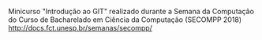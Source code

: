 Minicurso "Introdução ao GIT" realizado durante a Semana da Computação do Curso de Bacharelado em Ciência da Computação (SECOMPP 2018)
http://docs.fct.unesp.br/semanas/secompp/